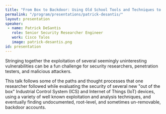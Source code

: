 ```yaml
---
title: "From Box to Backdoor: Using Old School Tools and Techniques to Discover Backdoors in Modern Devices"
permalink: "/program/presentations/patrick-desantis/"
layout: presentation
speaker: 
 - name: Patrick DeSantis
   role: Senior Security Researcher Engineer
   work: Cisco Talos
   image: patrick-desantis.png
id: presentation
---
```

Stringing together the exploitation of several seemingly uninteresting vulnerabilities can be a fun challenge for security researchers, penetration testers, and malicious attackers.

This talk follows some of the paths and thought processes that one researcher followed while evaluating the security of several new "out of the box" Industrial Control System (ICS) and Internet of Things (IoT) devices, using a variety of well known exploitation and analysis techniques, and eventually finding undocumented, root-level, and sometimes un-removable, backdoor accounts.